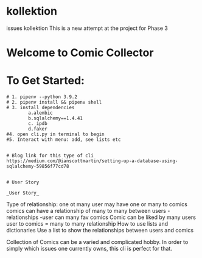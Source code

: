 # kollektion

issues kollektion
This is a new attempt at the project for Phase 3

# Welcome to Comic Collector

# To Get Started:

    # 1. pipenv --python 3.9.2
    # 2. pipenv install && pipenv shell
    # 3. install dependencies
            a.alembic
            b.sqlalchemy==1.4.41
            c. ipdb
            d.faker
    #4. open cli.py in terminal to begin
    #5. Interact with menu: add, see lists etc


    # Blog link for this type of cli
    https://medium.com/@ianscottmartin/setting-up-a-database-using-sqlalchemy-59856f77cd78


    # User Story

    _User Story_

Type of relationship: one ot many user may have one or many to comics
comics can have a relationship of many to many between users
-relationships
-user can many fav comics
Comic can be liked by many users
user to comics = many to many relationship
How to use lists and dictionaries
Use a list to show the relationships between users and comics


Collection of Comics can be a varied and complicated hobby. In order to simply which issues one currently owns, this cli is perfect for that.